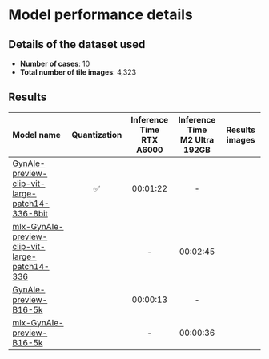 # Model performance details

## Details of the dataset used

- **Number of cases**: 10
- **Total number of tile images**: 4,323

## Results

| Model name                                                                                                                     | Quantization       | Inference Time<br>RTX A6000 | Inference Time<br>M2 Ultra 192GB | Results images |
| :----------------------------------------------------------------------------------------------------------------------------- | :----------------: | :-------------------------: | :------------------------------: | :------------: |
| [GynAIe-preview-clip-vit-large-patch14-336-8bit](https://huggingface.co/kuri54/GynAIe-preview-clip-vit-large-patch14-336-8bit) | :white_check_mark: | 00:01:22                    | -                                |                |
| [mlx-GynAIe-preview-clip-vit-large-patch14-336](https://huggingface.co/kuri54/mlx-GynAIe-preview-clip-vit-large-patch14-336)   |                    | -                           | 00:02:45                         |                |
| [GynAIe-preview-B16-5k](https://huggingface.co/kuri54/GynAIe-preview-B16-5k)                                                   |                    | 00:00:13                    | -                                |                |
| [mlx-GynAIe-preview-B16-5k](https://huggingface.co/kuri54/mlx-GynAIe-preview-B16-5k)                                           |                    | -                           | 00:00:36                         |                |



